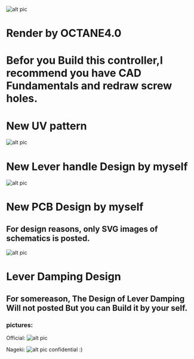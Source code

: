 ![alt pic](https://github.com/Nana0Nana/NAGEKI/blob/main/pic/Denoised%20beauty.png?raw=true)

# Render by OCTANE4.0

# Befor you Build this controller,I recommend you have CAD Fundamentals and redraw screw holes.

# New UV pattern 

![alt pic](https://github.com/Nana0Nana/NAGEKI/blob/main/NAGEKI%203.0/UV%2020220426%20.png?raw=true?raw=true)


# New Lever handle Design by myself

![alt pic](https://github.com/Nana0Nana/NAGEKI/blob/main/pic/lever.png?raw=true?raw=true?raw=true)


# New PCB Design by myself

## For design reasons, only SVG images of schematics is posted.

![alt pic](https://github.com/Nana0Nana/NAGEKI/blob/main/pic/PCB3.png?raw=true?raw=true?raw=true?raw=true)

# Lever Damping Design

## For somereason, The Design of Lever Damping Will not posted But you can Build it by your self.

### pictures:

Official:
![alt pic](https://lh3.googleusercontent.com/pw/AM-JKLVhYo-QsOyu-vL1Y9sjPr-EyaKC3vLjsHrvYfkyICfCFt7lcwXTQYio1GbFHpUz2ioEy-YFpVHfmG5LU9lURMiAGyRInCe1NAaauHiBlYaPZlLhYueOChrw7YDaS3ev6DoSO-kdWvCysoPUvEmAqeuaSA=w997-h1329-no?authuser=0?raw=true?raw=true?raw=true?raw=true)

Nageki:
![alt pic](https://github.com/Nana0Nana/NAGEKI/blob/main/pic/leverd.png?raw=true?raw=true?raw=true?raw=true)
confidential :)
